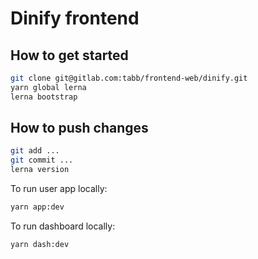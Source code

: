 # Dinify frontend

## How to get started

```bash
git clone git@gitlab.com:tabb/frontend-web/dinify.git
yarn global lerna
lerna bootstrap
```

## How to push changes

```bash
git add ...
git commit ...
lerna version
```

To run user app locally:
```bash
yarn app:dev
```

To run dashboard locally:
```bash
yarn dash:dev
```